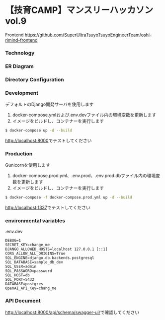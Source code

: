# 【技育CAMP】マンスリーハッカソン vol.9
Frontend https://github.com/SuperUltraTsuyoTsuyoEngineerTeam/oshi-rimind-frontend

### Technology

### ER Diagram

### Directory Configuration

### Development

デフォルトのDjango開発サーバを使用します

1. docker-compose.ymlおよび.env.devファイル内の環境変数を更新します
2. イメージをビルドし、コンテナーを実行します

```sh
$ docker-compose up -d --build
```

[http://localhost:8000](http://localhost:8000)でテストしてください<br>

### Production

Gunicornを使用します

1. docker-compose.prod.yml、.env.prod、.env.prod.dbファイル内の環境変数を更新します
2. イメージをビルドし、コンテナーを実行します

```sh
$ docker-compose -f docker-compose.prod.yml up -d --build
```

[http://localhost:1337](http://localhost:1337)でテストしてください<br>

### environmental variables

.env.dev
```
DEBUG=1
SECRET_KEY=change_me
DJANGO_ALLOWED_HOSTS=localhost 127.0.0.1 [::1]
CORS_ALLOW_ALL_ORIGINS=True
SQL_ENGINE=django.db.backends.postgresql
SQL_DATABASE=sample_db_dev
SQL_USER=admin
SQL_PASSWORD=password
SQL_HOST=db
SQL_PORT=5432
DATABASE=postgres
OpenAI_API_Key=chang_me
```

### API Document
[http://localhost:8000/api/schema/swagger-ui/](http://localhost:8000/api/schema/swagger-ui/)で確認してください<br>
